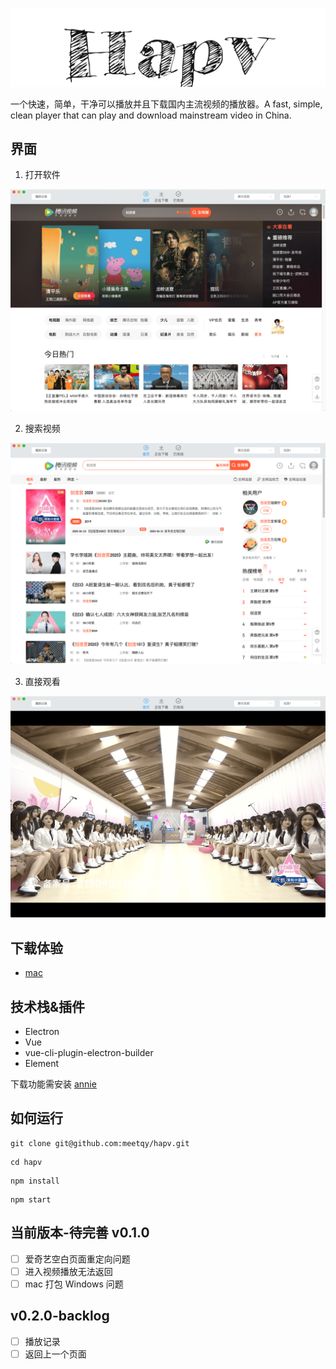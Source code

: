 <p align="center"><img src="./hapv.png" alt="hapv"></p>

一个快速，简单，干净可以播放并且下载国内主流视频的播放器。A fast, simple, clean player that can play and download mainstream video in China.

## 界面

1. 打开软件

![](./preview/1.png)

2. 搜索视频

![](./preview/2.png)

3. 直接观看

![](./preview/3.png)

## 下载体验

- [mac]()

## 技术栈&插件

- Electron
- Vue
- vue-cli-plugin-electron-builder
- Element

下载功能需安装 [annie](https://github.com/iawia002/annie)

## 如何运行

```
git clone git@github.com:meetqy/hapv.git
```

```
cd hapv
```

```
npm install
```

```
npm start
```

## 当前版本-待完善 v0.1.0

- [ ] 爱奇艺空白页面重定向问题
- [ ] 进入视频播放无法返回
- [ ] mac 打包 Windows 问题

## v0.2.0-backlog

- [ ] 播放记录
- [ ] 返回上一个页面
